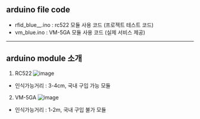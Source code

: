 ## arduino file code
* rfid_blue__.ino : rc522 모듈 사용 코드 (프로젝트 테스트 코드)
* vm_blue.ino : VM-5GA 모듈 사용 코드 (실제 서비스 제공)
***
## arduino module 소개
1. RC522
![image](https://user-images.githubusercontent.com/73197275/169961860-fca1b7d9-54ff-4737-a64f-7df3203d92f4.png)
* 인식가능거리 : 3-4cm, 국내 구입 가능 모듈 
2. VM-5GA
![image](https://user-images.githubusercontent.com/73197275/169962097-17db517f-2aed-4f74-9e82-da84c924606b.png)
* 인식가능거리 : 1-2m, 국내 구입 불가 모듈
 
